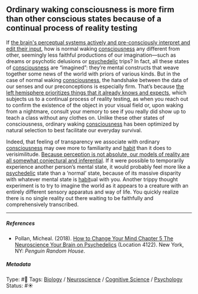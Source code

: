 ## Ordinary waking consciousness is more firm than other conscious states because of a continual process of reality testing

If [the brain's perceptual systems actively and pre-consciously interpret and edit their input](The%20brain's%20perceptual%20systems%20actively%20and%20pre-consciously%20interpret%20and%20edit%20their%20input.md), how is normal waking [consciousness](Consciousness.md) any different from other, seemingly less faithful productions of our imagination—such as dreams or psychotic delusions or [psychedelic](Psychedelic.md) trips? In fact, all these states of [consciousness](Consciousness.md) are “imagined”: they’re mental constructs that weave together some news of the world with priors of various kinds. But in the case of normal waking [consciousness](Consciousness.md), the handshake between the data of our senses and our preconceptions is especially firm. That’s because [the left hemisphere prioritizes things that it already knows and expects](The%20left%20hemisphere%20prioritizes%20things%20that%20it%20already%20knows%20and%20expects.md), which subjects us to a continual process of reality testing, as when you reach out to confirm the existence of the object in your visual field or, upon waking from a nightmare, consult your memory to see if you really did show up to teach a class without any clothes on. Unlike these other states of consciousness, ordinary waking [consciousness](Consciousness.md) has been optimized by natural selection to best facilitate our everyday survival.

Indeed, that feeling of transparency we associate with ordinary [consciousness](Consciousness.md) may owe more to familiarity and [habit](Habit.md) than it does to verisimilitude. [Because perception is not absolute, our models of reality are all somewhat conjectural and inferential](Because%20perception%20is%20not%20absolute,%20our%20models%20of%20reality%20are%20all%20somewhat%20conjectural%20and%20inferential.md). If it were possible to temporarily experience another person’s mental state, it would probably feel more like a [psychedelic](Psychedelic.md) state than a ‘normal’ state, because of its massive disparity with whatever mental state is [habit](Habit.md)ual with you. Another trippy thought experiment is to try to imagine the world as it appears to a creature with an entirely different sensory apparatus and way of life. You quickly realize there is no single reality out there waiting to be faithfully and comprehensively transcribed.

---

##### References

* Pollan, Micheal. (2018). [How to Change Your Mind Chapter 5 The Neuroscience Your Brain on Psychedelics](How%20to%20Change%20Your%20Mind%20Chapter%205%20The%20Neuroscience%20Your%20Brain%20on%20Psychedelics.md) (Location 4122). New York, NY: *Penguin Random House*. 

##### Metadata

Type: #🔴 
Tags: [Biology]() / [Neuroscience](Neuroscience.md) / [Cognitive Science]() / [Psychology](Psychology.md) 
Status: #☀️ 
